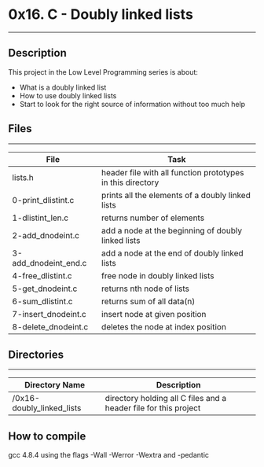 # 0x16. C - Doubly linked lists
---
## Description

This project in the Low Level Programming series is about:
* What is a doubly linked list
* How to use doubly linked lists
* Start to look for the right source of information without too much help

## Files
---
File|Task
---|---
lists.h | header file with all function prototypes in this directory
0-print_dlistint.c | prints all the elements of a doubly linked lists
1-dlistint_len.c | returns number of elements
2-add_dnodeint.c | add a node at the beginning of doubly linked lists
3-add_dnodeint_end.c | add a node at the end of doubly linked lists
4-free_dlistint.c | free node in doubly linked lists
5-get_dnodeint.c | returns nth node of lists
6-sum_dlistint.c | returns sum of all data(n)
7-insert_dnodeint.c | insert node at given position
8-delete_dnodeint.c | deletes the node at index position

## Directories
---
Directory Name | Description
---|---
/0x16-doubly_linked_lists | directory holding all C files and a header file for this project 

## How to compile
gcc 4.8.4 using the flags -Wall -Werror -Wextra and -pedantic
